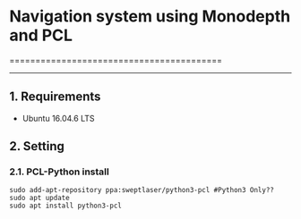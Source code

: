 # Navigation system using Monodepth and PCL
=========================================

<hr/>

## 1. Requirements

* Ubuntu 16.04.6 LTS

## 2. Setting

### 2.1. PCL-Python install
	sudo add-apt-repository ppa:sweptlaser/python3-pcl #Python3 Only??
	sudo apt update
	sudo apt install python3-pcl

